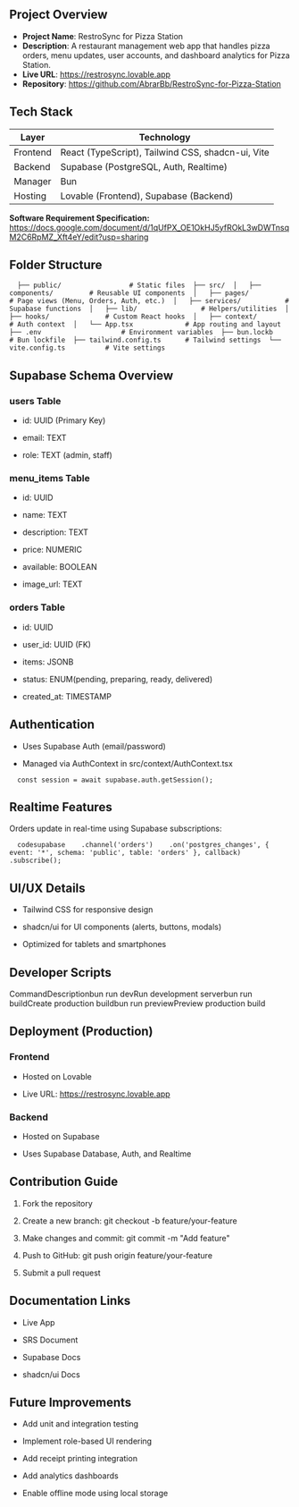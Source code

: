 ## Project Overview

- **Project Name**: RestroSync for Pizza Station  
- **Description**: A restaurant management web app that handles pizza orders, menu updates, user accounts, and dashboard analytics for Pizza Station.
- **Live URL**: https://restrosync.lovable.app  
- **Repository**: https://github.com/AbrarBb/RestroSync-for-Pizza-Station

## Tech Stack

| Layer       | Technology                                        |
|-------------|---------------------------------------------------|
| Frontend    | React (TypeScript), Tailwind CSS, shadcn-ui, Vite |
| Backend     | Supabase (PostgreSQL, Auth, Realtime)             |
| Manager     | Bun                                               |
| Hosting     | Lovable (Frontend), Supabase (Backend)            |




**Software Requirement Specification:**
https://docs.google.com/document/d/1qUfPX_OE1OkHJ5yfROkL3wDWTnsqM2C6RpMZ_Xft4eY/edit?usp=sharing


Folder Structure
----------------

`   ├── public/                 # Static files  ├── src/  │   ├── components/         # Reusable UI components  │   ├── pages/              # Page views (Menu, Orders, Auth, etc.)  │   ├── services/           # Supabase functions  │   ├── lib/                # Helpers/utilities  │   ├── hooks/              # Custom React hooks  │   ├── context/            # Auth context  │   └── App.tsx             # App routing and layout  ├── .env                    # Environment variables  ├── bun.lockb               # Bun lockfile  ├── tailwind.config.ts      # Tailwind settings  └── vite.config.ts          # Vite settings   `

Supabase Schema Overview
------------------------

### users Table

*   id: UUID (Primary Key)
    
*   email: TEXT
    
*   role: TEXT (admin, staff)
    

### menu\_items Table

*   id: UUID
    
*   name: TEXT
    
*   description: TEXT
    
*   price: NUMERIC
    
*   available: BOOLEAN
    
*   image\_url: TEXT
    

### orders Table

*   id: UUID
    
*   user\_id: UUID (FK)
    
*   items: JSONB
    
*   status: ENUM(pending, preparing, ready, delivered)
    
*   created\_at: TIMESTAMP
    

Authentication
--------------

*   Uses Supabase Auth (email/password)
    
*   Managed via AuthContext in src/context/AuthContext.tsx
    

`   const session = await supabase.auth.getSession();   `

Realtime Features
-----------------

Orders update in real-time using Supabase subscriptions:

`   codesupabase    .channel('orders')    .on('postgres_changes', { event: '*', schema: 'public', table: 'orders' }, callback)    .subscribe();   `

UI/UX Details
-------------

*   Tailwind CSS for responsive design
    
*   shadcn/ui for UI components (alerts, buttons, modals)
    
*   Optimized for tablets and smartphones
    

Developer Scripts
-----------------

CommandDescriptionbun run devRun development serverbun run buildCreate production buildbun run previewPreview production build

Deployment (Production)
-----------------------

### Frontend

*   Hosted on Lovable
    
*   Live URL: https://restrosync.lovable.app
    

### Backend

*   Hosted on Supabase
    
*   Uses Supabase Database, Auth, and Realtime
    

Contribution Guide
------------------

1.  Fork the repository
    
2.  Create a new branch: git checkout -b feature/your-feature
    
3.  Make changes and commit: git commit -m "Add feature"
    
4.  Push to GitHub: git push origin feature/your-feature
    
5.  Submit a pull request
    

Documentation Links
-------------------

*   Live App
    
*   SRS Document
    
*   Supabase Docs
    
*   shadcn/ui Docs
    

Future Improvements
-------------------

*   Add unit and integration testing
    
*   Implement role-based UI rendering
    
*   Add receipt printing integration
    
*   Add analytics dashboards
    
*   Enable offline mode using local storage


